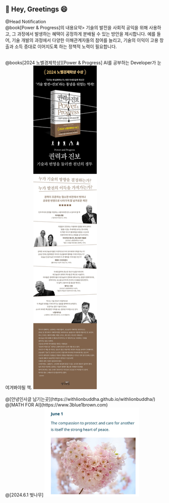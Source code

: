 ## 👋 Hey, Greetings 😄

@Head Notification <br>
  @book[Power & Progress]의 내용요약> 기술의 발전을 사회적 공익을 위해 사용하고, 그 과정에서 발생하는 혜택이 공정하게 분배될 수 있는 방안을 제시합니다. 예를 들어, 기술 개발의 과정에서 다양한 이해관계자들의 참여를 늘리고, 기술의 이익이 고용 창출과 소득 증대로 이어지도록 하는 정책적 노력이 필요합니다.

<br> 
@books[2024 노벨경제학상][Power & Progress] AI를 공부하는 Developer가 눈여겨봐야될 책. 
<img src="https://github.com/withlionbuddha/notes/blob/e65623f73262e4c968195b286aadb924abc34cf2/books/i9791193166147.jpg" with="300">

<br>
<br>
@[안녕인사글 남기는곳](https://withlionbuddha.github.io/withlionbuddha/) <br>
@[MATH FOR AI](https://www.3blue1brown.com) <br>
@[2024.6.1 벚나무] <img src="https://github.com/withlionbuddha/notes/blob/69d3847a9cdf34101d75b771399993cddbf0826e/resources/images/2024-%ED%95%98%ED%8A%B8%EA%BD%83-%EB%B2%9A%EA%BD%83.jpeg" width="300">

